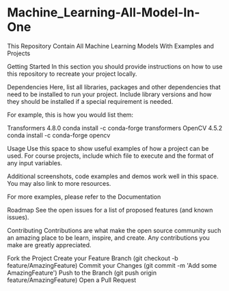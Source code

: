 # Machine_Learning-All-Model-In-One

This Repository Contain All Machine Learning Models With Examples and Projects

Getting Started
In this section you should provide instructions on how to use this repository to recreate your project locally.

Dependencies
Here, list all libraries, packages and other dependencies that need to be installed to run your project. Include library versions and how they should be installed if a special requirement is needed.

For example, this is how you would list them:

Transformers 4.8.0
conda install -c conda-forge transformers
OpenCV 4.5.2
conda install -c conda-forge opencv

Usage
Use this space to show useful examples of how a project can be used. For course projects, include which file to execute and the format of any input variables.

Additional screenshots, code examples and demos work well in this space. You may also link to more resources.

For more examples, please refer to the Documentation

Roadmap
See the open issues for a list of proposed features (and known issues).

Contributing
Contributions are what make the open source community such an amazing place to be learn, inspire, and create. Any contributions you make are greatly appreciated.

Fork the Project
Create your Feature Branch (git checkout -b feature/AmazingFeature)
Commit your Changes (git commit -m 'Add some AmazingFeature')
Push to the Branch (git push origin feature/AmazingFeature)
Open a Pull Request
